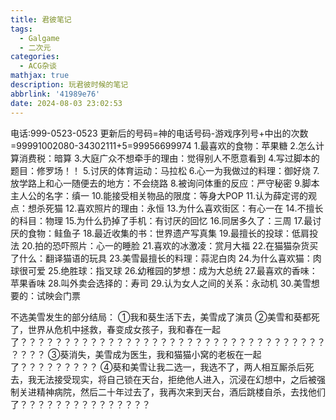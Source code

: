 ```yaml
---
title: 君彼笔记
tags:
  - Galgame
  - 二次元
categories:
  - ACG杂谈
mathjax: true
description: 玩君彼时候的笔记
abbrlink: '41989e76'
date: 2024-08-03 23:02:53
---
```

电话:999-0523-0523
更新后的号码=神的电话号码-游戏序列号+中出的次数=99991002080-34302111+5=99956699974
1.最喜欢的食物：苹果糖
2.怎么计算消费税：暗算
3.大庭广众不想牵手的理由：觉得别人不愿意看到
4.写过脚本的题目：修罗场！！
5.讨厌的体育运动：马拉松
6.心一为我做过的料理：御好烧
7.放学路上和心一随便去的地方：不会绕路
8.被询问体重的反应：严守秘密
9.脚本主人公的名字：缜一
10.能接受相关物品的限度：等身大POP
11.认为薛定谔的观点：想杀死猫
12.喜欢照片的理由：永恒
13.为什么喜欢街区：有心一在
14.不擅长的科目：物理
15.为什么扔掉了手机：有讨厌的回忆
16.同居多久了：三周
17.最讨厌的食物：鲑鱼子
18.最近收集的书：世界遗产写真集
19.最擅长的投球：低肩投法
20.拍的恐吓照片：心一的睡脸
21.喜欢的冰激凌：赏月大福
22.在猫猫杂货买了什么：翻译猫语的玩具
23.美雪最擅长的料理：蒜泥白肉
24.为什么喜欢猫：肉球很可爱
25.绝胜球：指叉球
26.幼稚园的梦想：成为大总统
27.最喜欢的香味：苹果香味
28.叫外卖会选择的：寿司
29.认为女人之间的关系：永动机
30.美雪想要的：试映会门票

不选美雪发生的部分结局：
①我和葵生活下去，美雪成了演员
②美雪和葵都死了，世界从危机中拯救，春变成女孩子，我和春在一起了？？？？？？？？？？？？？？？？？？？？？？？？？？？？？？？？？？？？？？？
③葵消失，美雪成为医生，我和猫猫小窝的老板在一起了？？？？？？？？？
④葵和美雪让我二选一，我选不了，两人相互厮杀后死去，我无法接受现实，将自己锁在天台，拒绝他人进入，沉浸在幻想中，之后被强制关进精神病院，然后二十年过去了，我再次来到天台，酒后跳楼自杀，去找他们了？？？？？？？？？？？？？？？


